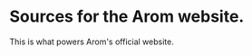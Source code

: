 Sources for the Arom website.
=============================
 
This is what powers Arom's official website.